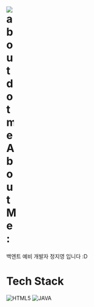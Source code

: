 # <h1 style="width: 20px">![aboutdotme](https://user-images.githubusercontent.com/115637423/210236214-f167a2bd-27d9-4892-8e73-67d88bf8879c.svg) About Me :</h1>
백엔트 예비 개발자 정지영 입니다 :D
 
 # Tech Stack
![HTML5](https://img.shields.io/badge/-HTML5-F05032?style=plastic&logo=html5&logoColor=ffffff)
![JAVA](https://img.shields.io/badge/-JAVA-FF9E0F??style=plastic&logo=java&logoColor=ffffff)
